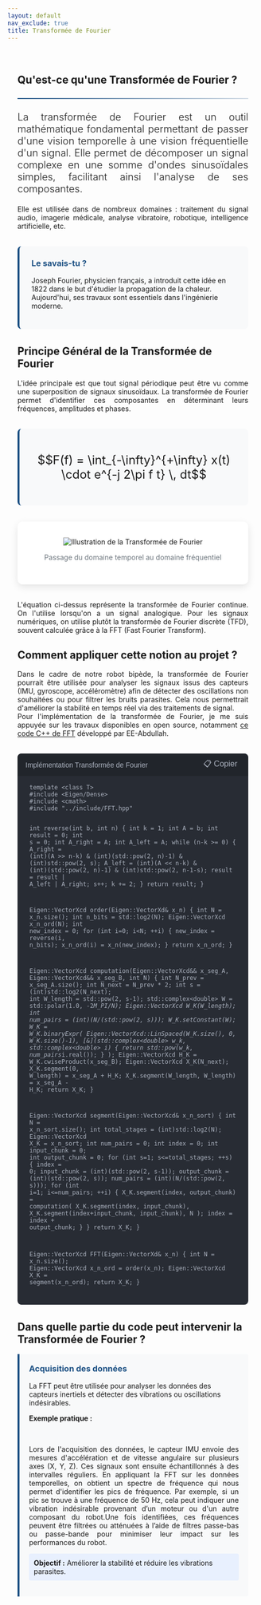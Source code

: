 ```yaml
---
layout: default
nav_exclude: true
title: Transformée de Fourier
---
```


<!-- KaTeX CDN -->
<link rel="stylesheet" href="https://cdn.jsdelivr.net/npm/katex@0.16.8/dist/katex.min.css">
<script defer src="https://cdn.jsdelivr.net/npm/katex@0.16.8/dist/katex.min.js"></script>
<script defer src="https://cdn.jsdelivr.net/npm/katex@0.16.8/dist/contrib/auto-render.min.js"
    onload="renderMathInElement(document.body);"></script>

<style>
:root {
    --primary-color: rgb(28, 80, 131);
    --secondary-color: rgb(28, 80, 131);
    --accent-color: rgb(28, 80, 131);
}

.fourier-container {
    max-width: 1200px;
    margin: 0 auto;
    padding: 20px;
}

.math-equation {
    font-size: 1.5rem;
    text-align: center;
    margin: 2rem 0;
    padding: 1.5rem;
    background-color: #f8f9fa;
    border-radius: 8px;
    border-left: 4px solid var(--primary-color);
}

.diagram-container {
    background-color: white;
    padding: 2rem;
    border-radius: 10px;
    box-shadow: 0 5px 15px rgba(0,0,0,0.1);
    margin: 2rem 0;
    text-align: center;
}

.did-you-know {
    background-color: #f8f9fa;
    border-left: 4px solid var(--primary-color);
    border-radius: 8px;
    padding: 1.5rem;
    margin: 2rem 0;
}

.application-card {
    background: #f8f9fa;
    border-left: 4px solid rgb(28, 80, 131);
    padding: 1.2rem;
    border-radius: 0 4px 4px 0;
    margin-bottom: 1rem;
}

.application-card h3 {
    margin-top: 0;
    color: rgb(28, 80, 131);
}

.goal {
    background: #e8f0fe;
    padding: 0.6rem;
    border-radius: 4px;
    margin: 0.8rem 0;
}

.goal .label {
    font-weight: bold;
    color: var(white);
}

.note {
    font-size: 0.9em;
    color: #666;
    margin-top: 0.8rem;
}

.did-you-know h3 {
    color: var(--primary-color);
    margin-top: 0;
}

.justified-text {
    text-align: justify;
}

.code-container {
    background-color: #282c34;
    color: #abb2bf;
    border-radius: 8px;
    padding: 1.5rem;
    font-family: 'Consolas', 'Monaco', monospace;
    margin: 2rem 0;
    position: relative;
    overflow-x: auto;
}

.code-header {
    background-color: #21252b;
    padding: 0.5rem 1rem;
    border-radius: 8px 8px 0 0;
    margin: -1.5rem -1.5rem 1rem -1.5rem;
    display: flex;
    justify-content: space-between;
    align-items: center;
    color: #abb2bf;
    font-family: sans-serif;
}

.code-header button {
    background: none;
    border: none;
    color: inherit;
    cursor: pointer;
    font-size: 1rem;
}

.code-header button:hover {
    color: white;
}

pre {
    margin: 0;
    white-space: pre-wrap;
    word-wrap: break-word;
}

code {
    font-family: 'Consolas', 'Monaco', monospace;
}

.img-fluid {
    max-width: 100%;
    height: auto;
}

.text-muted {
    color: #6c757d;
}

.lead {
    font-size: 1.25rem;
    font-weight: 300;
}

hr {
    border: none;
    height: 2px;
    background: linear-gradient(90deg, var(--primary-color), rgba(28, 80, 131, 0.2));
    margin: 1.5rem 0;
}
</style>

<div class="fourier-container">
    <!-- Introduction -->
    <section id="introduction">
        <h2>Qu'est-ce qu'une Transformée de Fourier ?</h2>
        <hr>
        <p class="lead justified-text">
            La transformée de Fourier est un outil mathématique fondamental permettant de passer d'une vision temporelle à une vision fréquentielle d'un signal. Elle permet de décomposer un signal complexe en une somme d'ondes sinusoïdales simples, facilitant ainsi l'analyse de ses composantes.
        </p>
        <p class="justified-text">
            Elle est utilisée dans de nombreux domaines : traitement du signal audio, imagerie médicale, analyse vibratoire, robotique, intelligence artificielle, etc.
        </p>
        <div class="did-you-know">
            <h3>Le savais-tu ?</h3>
            <p>
                Joseph Fourier, physicien français, a introduit cette idée en 1822 dans le but d'étudier la propagation de la chaleur. Aujourd'hui, ses travaux sont essentiels dans l'ingénierie moderne.
            </p>
        </div>
    </section>
    <!-- Principe Général -->
    <section id="principe">
        <h2>Principe Général de la Transformée de Fourier</h2>
        <p class="justified-text">
            L'idée principale est que tout signal périodique peut être vu comme une superposition de signaux sinusoïdaux. La transformée de Fourier permet d'identifier ces composantes en déterminant leurs fréquences, amplitudes et phases.
        </p>
        <div class="math-equation">
            <p>$$F(f) = \int_{-\infty}^{+\infty} x(t) \cdot e^{-j 2\pi f t} \, dt$$</p>
        </div>
        <div class="diagram-container">
            <img src="{{ site.baseurl }}/assets/img/etude_algo/fft/FFT-algorithm.png" alt="Illustration de la Transformée de Fourier" class="img-fluid">
            <p class="text-muted">Passage du domaine temporel au domaine fréquentiel</p>
        </div>
        <p class="justified-text">
            L'équation ci-dessus représente la transformée de Fourier continue. On l'utilise lorsqu'on a un signal analogique. Pour les signaux numériques, on utilise plutôt la transformée de Fourier discrète (TFD), souvent calculée grâce à la FFT (Fast Fourier Transform).
        </p>
    </section>
    <!-- Application au projet -->
    <section id="application_projet">
        <h2>Comment appliquer cette notion au projet ?</h2>
        <p class="justified-text">
            Dans le cadre de notre robot bipède, la transformée de Fourier pourrait être utilisée pour analyser les signaux issus des capteurs (IMU, gyroscope, accéléromètre) afin de détecter des oscillations non souhaitées ou pour filtrer les bruits parasites. Cela nous permettrait d'améliorer la stabilité en temps réel via des traitements de signal.<br>
            Pour l'implémentation de la transformée de Fourier, je me suis appuyée sur les travaux disponibles en open source, notamment <a href="https://github.com/EE-Abdullah/FFT-cpp/blob/master/src/FFT.cpp" target="_blank">ce code C++ de FFT</a> développé par EE-Abdullah.
        </p>
    </section>
    <div class="code-container">
        <div class="code-header">
            <span>Implémentation Transformée de Fourier</span>
            <button onclick="copyCode()">📋 Copier</button>
        </div>
        <pre><code>template &lt;class T&gt;
#include &lt;Eigen/Dense&gt;
#include &lt;cmath&gt;
#include "../include/FFT.hpp"

int reverse(int b, int n)
{
    int k = 1;
    int A = b;
    int result = 0;
    int s = 0;
    int A_right = A;
    int A_left = A;
    while (n-k >= 0)
    {
        A_right = (int)(A >> n-k) & (int)(std::pow(2, n)-1) & (int)std::pow(2, s);
        A_left = (int)(A << n-k) & (int)(std::pow(2, n)-1) & (int)std::pow(2, n-1-s);
        result = result | A_left | A_right;
        s++;
        k += 2;
    }
    return result;
}

Eigen::VectorXcd order(Eigen::VectorXd& x_n)
{
    int N = x_n.size();
    int n_bits = std::log2(N);
    Eigen::VectorXcd x_n_ord(N);
    int new_index = 0;
    for (int i=0; i&lt;N; ++i)
    {
        new_index = reverse(i, n_bits);
        x_n_ord(i) = x_n(new_index);
    }
    return x_n_ord;
}

Eigen::VectorXcd computation(Eigen::VectorXcd&& x_seg_A, Eigen::VectorXcd&& x_seg_B, int N)
{
    int N_prev = x_seg_A.size();
    int N_next = N_prev * 2;
    int s = (int)std::log2(N_next);
    int W_length = std::pow(2, s-1);
    std::complex&lt;double&gt; W = std::polar(1.0, -2*M_PI/N);
    Eigen::VectorXcd W_K(W_length);
    int num_pairs = (int)(N/(std::pow(2, s)));
    W_K.setConstant(W);
    W_K = W_K.binaryExpr(
        Eigen::VectorXcd::LinSpaced(W_K.size(), 0, W_K.size()-1),
        [&](std::complex&lt;double&gt; w_k, std::complex&lt;double&gt; i) {
            return std::pow(w_k, num_pairs*i.real());
        }
    );
    Eigen::VectorXcd H_K = W_K.cwiseProduct(x_seg_B);
    Eigen::VectorXcd X_K(N_next);
    X_K.segment(0, W_length) = x_seg_A + H_K;
    X_K.segment(W_length, W_length) = x_seg_A - H_K;
    return X_K;
}

Eigen::VectorXcd segment(Eigen::VectorXcd& x_n_sort)
{
    int N = x_n_sort.size();
    int total_stages = (int)std::log2(N);
    Eigen::VectorXcd X_K = x_n_sort;
    int num_pairs = 0;
    int index = 0;
    int input_chunk = 0;
    int output_chunk = 0;
    for (int s=1; s&lt;=total_stages; ++s) {
        index = 0;
        input_chunk = (int)(std::pow(2, s-1));
        output_chunk = (int)(std::pow(2, s));
        num_pairs = (int)(N/(std::pow(2, s)));
        for (int i=1; i&lt;=num_pairs; ++i) {
            X_K.segment(index, output_chunk) =
                computation(
                    X_K.segment(index, input_chunk),
                    X_K.segment(index+input_chunk, input_chunk),
                    N
                );
            index = index + output_chunk;
        }
    }
    return X_K;
}

Eigen::VectorXcd FFT(Eigen::VectorXd& x_n)
{
    int N = x_n.size();
    Eigen::VectorXcd x_n_ord = order(x_n);
    Eigen::VectorXcd X_K = segment(x_n_ord);
    return X_K;
}</code></pre>
    </div>
    <h2>Dans quelle partie du code peut intervenir la Transformée de Fourier ?</h2>
    <div class="pid-application">
        <div class="application-card">
            <h3>Acquisition des données</h3>
            <p>La FFT peut être utilisée pour analyser les données des capteurs inertiels et détecter des vibrations ou oscillations indésirables.</p>
            <p style="text-align: justify;"><strong>Exemple pratique :</strong></p>            
                <p style="text-align: justify;"> Lors de l'acquisition des données, le capteur IMU envoie des mesures d'accélération et de vitesse angulaire sur plusieurs axes (X, Y, Z). Ces signaux sont ensuite échantillonnés à des intervalles réguliers. En appliquant la FFT sur les données temporelles, on obtient un spectre de fréquence qui nous permet d'identifier les pics de fréquence. Par exemple, si un pic se trouve à une fréquence de 50 Hz, cela peut indiquer une vibration indésirable provenant d’un moteur ou d'un autre composant du robot.Une fois identifiées, ces fréquences peuvent être filtrées ou atténuées à l’aide de filtres passe-bas ou passe-bande pour minimiser leur impact sur les performances du robot.</p>
            <div class="goal">
                <span class="label">Objectif :</span> Améliorer la stabilité et réduire les vibrations parasites.
            </div>
        </div>        
    </div>
</div>

<script>
function copyCode() {
    const code = document.querySelector('.code-container code').innerText;
    navigator.clipboard.writeText(code);
    
    // Feedback visuel
    const button = document.querySelector('.code-header button');
    const originalText = button.innerHTML;
    button.innerHTML = '✓ Copié!';

    setTimeout(() => {
        button.innerHTML = originalText;
    }, 2000);
}
</script>
